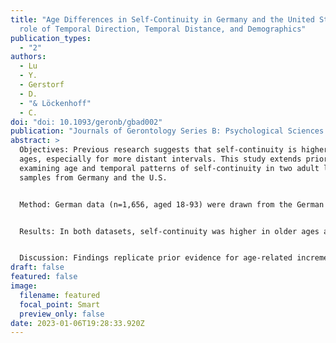 ```yaml
---
title: "Age Differences in Self-Continuity in Germany and the United States: The
  role of Temporal Direction, Temporal Distance, and Demographics"
publication_types:
  - "2"
authors:
  - Lu
  - Y.
  - Gerstorf
  - D.
  - "& Löckenhoff"
  - C.
doi: "doi: 10.1093/geronb/gbad002"
publication: "Journals of Gerontology Series B: Psychological Sciences and Social Sciences "
abstract: >
  Objectives: Previous research suggests that self-continuity is higher in older
  ages, especially for more distant intervals. This study extends prior work by
  examining age and temporal patterns of self-continuity in two adult life-span
  samples from Germany and the U.S. 


  Method: German data (n=1,656, aged 18-93) were drawn from the German Socio-Economic Panel. U.S. data (n=230, aged 18-87) were collected through a survey research firm. Preregistered multi-level analyses examined the roles of age, temporal direction (past/future), and temporal distance (1/5/10 years) and explored the role of demographic covariates.  


  Results: In both datasets, self-continuity was higher in older ages and decreased with distance from the present, especially for the past. Interaction effects among age, temporal distance, and temporal directions were complex and varied across samples. Self-continuity was higher among married and more educated German participants and more affluent U.S. participants, but age differences remained robust when including demographic covariates. 


  Discussion: Findings replicate prior evidence for age-related increments in self-continuity but suggest that patterns vary by temporal distance and direction and may be sensitive to contextual factors.  
draft: false
featured: false
image:
  filename: featured
  focal_point: Smart
  preview_only: false
date: 2023-01-06T19:28:33.920Z
---
```

